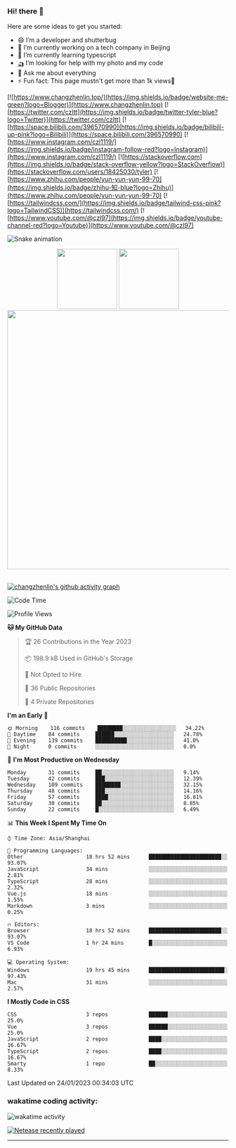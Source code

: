 
### Hi! there 👋


Here are some ideas to get you started:

- 😄 I’m a developer and shutterbug
- 🔭 I’m currently working on a tech company in Beijing
- 🌱 I’m currently learning typescript
- 🛺 I’m looking for help with my photo and my code
- 💬 Ask me about everything
- ⚡ Fun fact: This page mustn't get more than 1k views🤣

[![https://www.changzhenlin.top/](https://img.shields.io/badge/website-me-green?logo=Blogger)](https://www.changzhenlin.top)
[![https://twitter.com/czltt](https://img.shields.io/badge/twitter-tyler-blue?logo=Twitter)](https://twitter.com/czltt)
[![https://space.bilibili.com/396570990](https://img.shields.io/badge/bilibili-up-pink?logo=Bilibili)](https://space.bilibili.com/396570990)
[![https://www.instagram.com/czl1119/](https://img.shields.io/badge/instagram-follow-red?logo=Instagram)](https://www.instagram.com/czl1119/)
[![https://stackoverflow.com](https://img.shields.io/badge/stack-overflow-yellow?logo=StackOverflow)](https://stackoverflow.com/users/18425030/tyler)
[![https://www.zhihu.com/people/yun-yun-yun-99-70](https://img.shields.io/badge/zhihu-知-blue?logo=Zhihu)](https://www.zhihu.com/people/yun-yun-yun-99-70)
[![https://tailwindcss.com/](https://img.shields.io/badge/tailwind-css-pink?logo=TailwindCSS)](https://tailwindcss.com/)
[![https://www.youtube.com/@czl97](https://img.shields.io/badge/youtube-channel-red?logo=Youtube)](https://www.youtube.com/@czl97)






![Snake animation](https://github.com/changzhenlin/changzhenlin/blob/output/github-contribution-grid-snake.svg)

<!-- GitHub数据统计 -->
<div align="center">
  <img height="137px" src="https://github-readme-stats-git-masterrstaa-rickstaa.vercel.app/api?username=changzhenlin&hide_title=true&hide_border=true&show_icons=trueline_height=21&text_color=000&icon_color=000&theme=graywhite" />
  <img height="137px" src="https://github-readme-stats-git-masterrstaa-rickstaa.vercel.app/api/top-langs/?username=changzhenlin&hide_title=true&hide_border=true&layout=compact&langs_count=6&text_color=000&icon_color=fff&theme=graywhite" />
</div>

<!-- 连续提交代码天数记录 -->
<div align="center">
<!--   <img style="float:right" width="260" src="https://media.giphy.com/media/G90BPjJbzidJIbVs54/giphy.gif" /> -->
  <img width="590" src="https://github-readme-streak-stats.herokuapp.com/?user=changzhenlin&hide_border=true" />
</div>
<br>

<!-- [![changzhenlin's github activity graph](https://activity-graph.herokuapp.com/graph?username=changzhenlin&theme=dracula)](https://github.com/changzhenlin) -->
[![changzhenlin's github activity graph](https://github-readme-activity-graph.cyclic.app/graph?username=changzhenlin&theme=dracula&hide_border=true)](https://github.com/changzhenlin)


<!--START_SECTION:waka-->
![Code Time](http://img.shields.io/badge/Code%20Time-2%2C548%20hrs%208%20mins-blue)

![Profile Views](http://img.shields.io/badge/Profile%20Views-11-blue)

**🐱 My GitHub Data** 

> 🏆 26 Contributions in the Year 2023
 > 
> 📦 198.9 kB Used in GitHub's Storage 
 > 
> 🚫 Not Opted to Hire
 > 
> 📜 36 Public Repositories 
 > 
> 🔑 4 Private Repositories  
 > 
**I'm an Early 🐤** 

```text
🌞 Morning    116 commits    ████████░░░░░░░░░░░░░░░░░   34.22% 
🌆 Daytime    84 commits     ██████░░░░░░░░░░░░░░░░░░░   24.78% 
🌃 Evening    139 commits    ██████████░░░░░░░░░░░░░░░   41.0% 
🌙 Night      0 commits      ░░░░░░░░░░░░░░░░░░░░░░░░░   0.0%

```
📅 **I'm Most Productive on Wednesday** 

```text
Monday       31 commits     ██░░░░░░░░░░░░░░░░░░░░░░░   9.14% 
Tuesday      42 commits     ███░░░░░░░░░░░░░░░░░░░░░░   12.39% 
Wednesday    109 commits    ████████░░░░░░░░░░░░░░░░░   32.15% 
Thursday     48 commits     ███░░░░░░░░░░░░░░░░░░░░░░   14.16% 
Friday       57 commits     ████░░░░░░░░░░░░░░░░░░░░░   16.81% 
Saturday     30 commits     ██░░░░░░░░░░░░░░░░░░░░░░░   8.85% 
Sunday       22 commits     █░░░░░░░░░░░░░░░░░░░░░░░░   6.49%

```


📊 **This Week I Spent My Time On** 

```text
⌚︎ Time Zone: Asia/Shanghai

💬 Programming Languages: 
Other                    18 hrs 52 mins      ███████████████████████░░   93.07% 
JavaScript               34 mins             ░░░░░░░░░░░░░░░░░░░░░░░░░   2.81% 
TypeScript               28 mins             ░░░░░░░░░░░░░░░░░░░░░░░░░   2.32% 
Vue.js                   18 mins             ░░░░░░░░░░░░░░░░░░░░░░░░░   1.55% 
Markdown                 3 mins              ░░░░░░░░░░░░░░░░░░░░░░░░░   0.25%

🔥 Editors: 
Browser                  18 hrs 52 mins      ███████████████████████░░   93.07% 
VS Code                  1 hr 24 mins        █░░░░░░░░░░░░░░░░░░░░░░░░   6.93%

💻 Operating System: 
Windows                  19 hrs 45 mins      ████████████████████████░   97.43% 
Mac                      31 mins             ░░░░░░░░░░░░░░░░░░░░░░░░░   2.57%

```

**I Mostly Code in CSS** 

```text
CSS                      3 repos             ██████░░░░░░░░░░░░░░░░░░░   25.0% 
Vue                      3 repos             ██████░░░░░░░░░░░░░░░░░░░   25.0% 
JavaScript               2 repos             ████░░░░░░░░░░░░░░░░░░░░░   16.67% 
TypeScript               2 repos             ████░░░░░░░░░░░░░░░░░░░░░   16.67% 
Smarty                   1 repo              ██░░░░░░░░░░░░░░░░░░░░░░░   8.33%

```



 Last Updated on 24/01/2023 00:34:03 UTC
<!--END_SECTION:waka-->

### wakatime coding activity:
![wakatime activity](https://wakatime.com/share/@49f7718f-695e-418d-8c8b-7a1308f135bf/80f4e743-f82f-43f5-8990-3e247b6b16c5.svg)

[![Netease recently played](https://netease-recent-profile.vercel.app/?id=437226058&width=850)](https://netease-recent-profile.vercel.app/?id=437226058&width=850)

---

